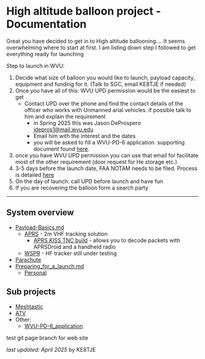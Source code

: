 # High altitude balloon project - Documentation

Great you have decided to get in to High altitude ballooning.... It seems overwhelming where to start at first. I am listing down step I followed to get everything ready for launching

Step to launch in WVU:
1. Decide what size of balloon you would like to launch, payload capacity, equipment and funding for it. (Talk to SGC, email KE8TJE if needed)
2. Once you have all of this: WVU UPD permission would be the easiest to get
	- Contact UPD over the phone and find the contact details of the  officer who works with Unmanned arial vehicles. if possible talk to him and explain the requirement
		- in Spring 2025 this was Jason DeProspero jdepros1@mail.wvu.edu
		- Email him with the interest and the dates
		- you will be asked to fill a WVU-PD-6 application. supporting document found [here](docs/other/WVU-PD-6_application.md).
3. once you have WVU UPD permission you can use that email for facilitate most of the other requirement (door request for He storage etc.)
4. 3-5 days before the launch date, FAA NOTAM needs to be filed. Process is detailed [here](docs/Preparing_for_a_launch.md.md)
5. On the day of launch: call UPD before launch and have fun
6. If you are recovering the balloon form a search party

---
##  System overview
- [Payload-Basics.md](docs/Payload-Basics.md.md)
	- [APRS](https://github.com/hasithperera/APRS_tracker) - 2m VHF tracking solution
		- [APRS KISS TNC build](https://github.com/hasithperera/APRS_tracker-buildday/tree/main/pcb/bt_kiss) - allows you to decode packets with APRSDroid and a handheld radio
	- [WSPR](docs/WSPR/Readme.md) - HF tracker still under testing
- [Parachute](docs/other/Parachute.md)
- [Preparing_for_a_launch.md](docs/Preparing_for_a_launch.md.md)
	- [Personal](docs/Tutorials/Launch-planning.md.md)
## Sub projects

- [Meshtastic](docs/Meshtastic/Readme.md)
- [ATV](docs/ATV/Readme.md)
- Other:
	- [WVU-PD-6_application](docs/other/WVU-PD-6_application.md)


test git page branch for web site

*last updated: April 2025* by KE8TJE 
